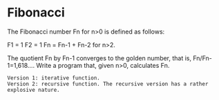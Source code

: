 # Fibonacci

The Fibonacci number Fn for n>0 is defined as follows:

 F1 = 1
 F2 = 1
 Fn = Fn-1 + Fn-2 for n>2.

The quotient Fn by Fn-1 converges to the golden number, that is, Fn/Fn-1=1,618.... Write a program that, given n>0, calculates Fn.

    Version 1: iterative function.
    Version 2: recursive function. The recursive version has a rather explosive nature.

